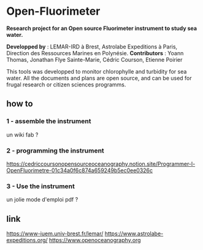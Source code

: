 # Open-Fluorimeter
__Research project for an Open source Fluorimeter instrument to study sea water.__

__Developped by__ : LEMAR-IRD à Brest, Astrolabe Expeditions à Paris, Direction des Ressources Marines en Polynésie.
__Contributors__ : Yoann Thomas, Jonathan Flye Sainte-Marie, Cédric Courson, Etienne Poirier

This tools was developped to monitor chlorophylle and turbidity for sea water. All the documents and plans are open source, and can be used for frugal research or citizen sciences programms.

## how to 

### 1 - assemble the instrument
un wiki fab ?

### 2 - programming the instrument
https://cedriccoursonopensourceoceanography.notion.site/Programmer-l-OpenFluorimetre-01c34a0f6c874a659249b5ec0ee0326c

### 3 - Use the instrument 
un jolie mode d'emploi pdf ?

## link
https://www-iuem.univ-brest.fr/lemar/
https://www.astrolabe-expeditions.org/
https://www.openoceanography.org

